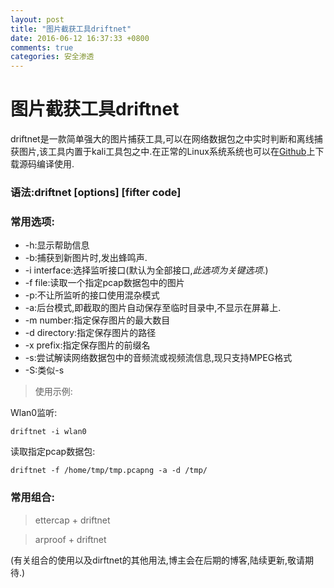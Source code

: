 ```yaml
---
layout: post
title: "图片截获工具driftnet"
date: 2016-06-12 16:37:33 +0800
comments: true
categories: 安全渗透
---
```

图片截获工具driftnet
====================

driftnet是一款简单强大的图片捕获工具,可以在网络数据包之中实时判断和离线捕获图片,该工具内置于kali工具包之中.在正常的Linux系统系统也可以在[Github](https://github.com/deiv/driftnet)上下载源码编译使用.

### **语法**:driftnet [options] [fifter code]

### **常用选项**:

 - -h:显示帮助信息
 - -b:捕获到新图片时,发出蜂鸣声.
 - -i interface:选择监听接口(默认为全部接口,*此选项为关键选项*.)
 - -f file:读取一个指定pcap数据包中的图片
 - -p:不让所监听的接口使用混杂模式
 - -a:后台模式,即截取的图片自动保存至临时目录中,不显示在屏幕上.
 - -m number:指定保存图片的最大数目
 - -d directory:指定保存图片的路径
 - -x prefix:指定保存图片的前缀名 
 - -s:尝试解读网络数据包中的音频流或视频流信息,现只支持MPEG格式
 - -S:类似-s

> 使用示例:

Wlan0监听:
```
driftnet -i wlan0
```
读取指定pcap数据包:
```
driftnet -f /home/tmp/tmp.pcapng -a -d /tmp/
```
### 常用组合:

> ettercap + driftnet

> arproof + driftnet

(有关组合的使用以及dirftnet的其他用法,博主会在后期的博客,陆续更新,敬请期待.)

